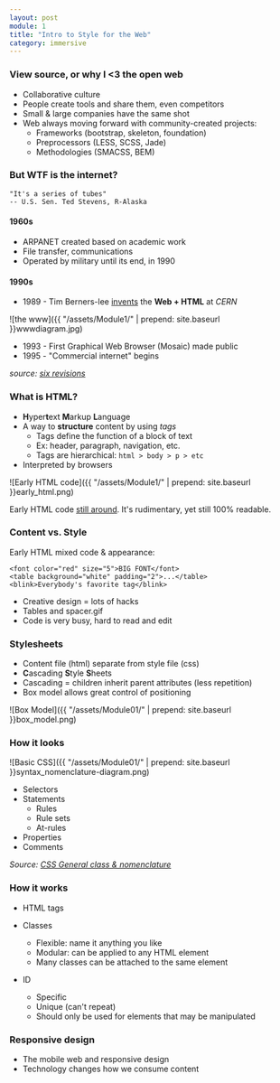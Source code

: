 ```yaml
---
layout: post
module: 1
title: "Intro to Style for the Web"
category: immersive
---
```


### View source, or why I <3 the open web
- Collaborative culture
- People create tools and share them, even competitors
- Small & large companies have the same shot
- Web always moving forward with community-created projects:
	- Frameworks (bootstrap, skeleton, foundation)
	- Preprocessors (LESS, SCSS, Jade)
	- Methodologies (SMACSS, BEM)


### But WTF is the internet?

	"It's a series of tubes"
	-- U.S. Sen. Ted Stevens, R-Alaska

#### 1960s

- ARPANET created based on academic work
- File transfer, communications
- Operated by military until its end, in 1990

#### 1990s

- 1989 - Tim Berners-lee [invents](http://www.w3.org/History/1989/proposal.html) the **Web + HTML** at *CERN*

![the www]({{ "/assets/Module1/" | prepend: site.baseurl }}wwwdiagram.jpg)

- 1993 - First Graphical Web Browser (Mosaic) made public
- 1995 - "Commercial internet" begins

*source: [six revisions](http://sixrevisions.com/resources/the-history-of-the-internet-in-a-nutshell/)*
	
### What is HTML?

- **H**yper**t**ext **M**arkup **L**anguage
- A way to **structure** content by using *tags*
	- Tags define the function of a block of text
	- Ex: header, paragraph, navigation, etc.
	- Tags are hierarchical: `html > body > p > etc`
- Interpreted by browsers

![Early HTML code]({{ "/assets/Module1/" | prepend: site.baseurl }}early_html.png)

Early HTML code [still around](http://sheldonbrown.com/web_sample1.html). It's rudimentary, yet still 100% readable.


### Content vs. Style

Early HTML mixed code & appearance:

	<font color="red" size="5">BIG FONT</font>
	<table background="white" padding="2">...</table>
	<blink>Everybody's favorite tag</blink>
	
- Creative design = lots of hacks
- Tables and spacer.gif
- Code is very busy, hard to read and edit

	
### Stylesheets
- Content file (html) separate from style file (css)
- **C**ascading **S**tyle **S**heets
- Cascading = children inherit parent attributes (less repetition)
- Box model allows great control of positioning

![Box Model]({{ "/assets/Module01/" | prepend: site.baseurl }}box_model.png)


### How it looks

![Basic CSS]({{ "/assets/Module01/" | prepend: site.baseurl }}syntax_nomenclature-diagram.png)

- Selectors
- Statements
	- Rules
	- Rule sets
	- At-rules
- Properties
- Comments


*Source: [CSS General class & nomenclature](http://reference.sitepoint.com/css/syntax)*

### How it works

- HTML tags
- Classes
	- Flexible: name it anything you like
	- Modular: can be applied to any HTML element
	- Many classes can be attached to the same element

- ID
	- Specific
	- Unique (can't repeat)
	- Should only be used for elements that may be manipulated

### Responsive design

- The mobile web and responsive design
- Technology changes how we consume content